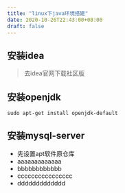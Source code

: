 ```yaml
---
title: "linux下java环境搭建"
date: 2020-10-26T22:43:00+08:00
draft: false
---
```

##  安装idea
> 去idea官网下载社区版

## 安装openjdk

```
sudo apt-get install openjdk-default
```

## 安装mysql-server

* 先设置apt软件原仓库
* aaaaaaaaaaaaa
* bbbbbbbbbbbb
* cccccccccccccccc
* ddddddddddddd

